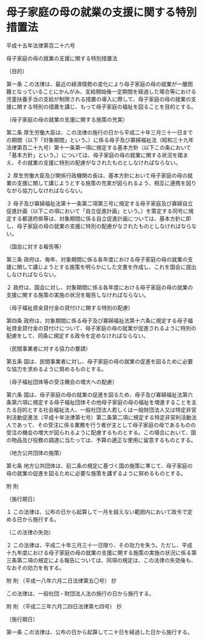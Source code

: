 # 母子家庭の母の就業の支援に関する特別措置法

平成十五年法律第百二十六号

母子家庭の母の就業の支援に関する特別措置法

（目的）

第一条 この法律は、最近の経済情勢の変化により母子家庭の母の就業が一層困難となっていることにかんがみ、支給開始後一定期間を経過した場合等における児童扶養手当の支給が制限される措置の導入に際して、母子家庭の母の就業の支援に関する特別の措置を講じ、もって母子家庭の福祉を図ることを目的とする。

（母子家庭の母の就業の支援に関する施策の充実）

第二条 厚生労働大臣は、この法律の施行の日から平成二十年三月三十一日までの期間（以下「対象期間」という。）に係る母子及び寡婦福祉法（昭和三十九年法律第百二十九号）第十一条第一項に規定する基本方針（以下この条において「基本方針」という。）については、母子家庭の母の就業に関する状況を踏まえ、その就業の支援に特別の配慮がなされたものとしなければならない。

２ 厚生労働大臣及び関係行政機関の長は、基本方針において母子家庭の母の就業の支援に関して講じようとする施策の充実が図られるよう、相互に連携を図りながら協力しなければならない。

３ 母子及び寡婦福祉法第十一条第二項第三号に規定する母子家庭及び寡婦自立促進計画（以下この項において「自立促進計画」という。）を策定する同号に規定する都道府県等は、対象期間に係る自立促進計画については、基本方針に即し、母子家庭の母の就業の支援に特別の配慮がなされたものとしなければならない。

（国会に対する報告等）

第三条 政府は、毎年、対象期間に係る各年度における母子家庭の母の就業の支援に関して講じようとする施策を明らかにした文書を作成し、これを国会に提出しなければならない。

２ 政府は、国会に対し、対象期間に係る各年度における母子家庭の母の就業の支援に関する施策の実施の状況を報告しなければならない。

（母子福祉資金貸付金の貸付けに関する特別の配慮）

第四条 政府は、対象期間に係る母子及び寡婦福祉法第十六条に規定する母子福祉資金貸付金の貸付けについて、母子家庭の母の就業が促進されるように特別の配慮をして、同条に規定する政令を定めなければならない。

（民間事業者に対する協力の要請）

第五条 国は、民間事業者に対し、母子家庭の母の就業の促進を図るために必要な協力を求めるように努めるものとする。

（母子福祉団体等の受注機会の増大への配慮）

第六条 国は、母子家庭の母の就業の促進を図るため、母子及び寡婦福祉法第六条第六項に規定する母子福祉団体その他母子家庭の母の福祉を増進することを主たる目的とする社会福祉法人、一般社団法人若しくは一般財団法人又は特定非営利活動促進法（平成十年法律第七号）第二条第二項に規定する特定非営利活動法人であって、その受注に係る業務を行う者が主として母子家庭の母であるものの受注の機会の増大が図られるように配慮するものとする。この場合において、国の物品及び役務の調達に当たっては、予算の適正な使用に留意するものとする。

（地方公共団体の施策）

第七条 地方公共団体は、前二条の規定に基づく国の施策に準じて、母子家庭の母の就業の促進を図るために必要な施策を講ずるように努めるものとする。

附 則

（施行期日）

１ この法律は、公布の日から起算して一月を超えない範囲内において政令で定める日から施行する。

（この法律の失効）

２ この法律は、平成二十年三月三十一日限り、その効力を失う。ただし、平成十九年度における母子家庭の母の就業の支援に関する施策の実施の状況に係る第三条第二項の規定による報告については、同項の規定は、この法律の失効後も、なおその効力を有する。

附 則 （平成一八年六月二日法律第五〇号） 抄

この法律は、一般社団・財団法人法の施行の日から施行する。

附 則 （平成二三年六月二四日法律第七四号） 抄

（施行期日）

第一条 この法律は、公布の日から起算して二十日を経過した日から施行する。
